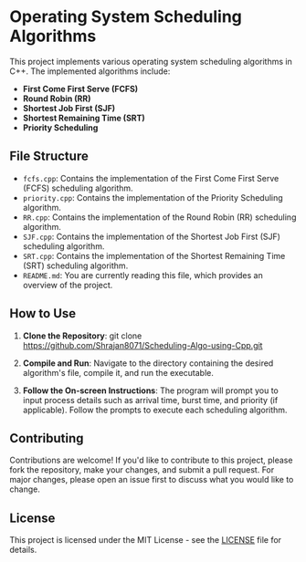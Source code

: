 # Operating System Scheduling Algorithms

This project implements various operating system scheduling algorithms in C++. The implemented algorithms include:

- **First Come First Serve (FCFS)**
- **Round Robin (RR)**
- **Shortest Job First (SJF)**
- **Shortest Remaining Time (SRT)**
- **Priority Scheduling**

## File Structure

- `fcfs.cpp`: Contains the implementation of the First Come First Serve (FCFS) scheduling algorithm.
- `priority.cpp`: Contains the implementation of the Priority Scheduling algorithm.
- `RR.cpp`: Contains the implementation of the Round Robin (RR) scheduling algorithm.
- `SJF.cpp`: Contains the implementation of the Shortest Job First (SJF) scheduling algorithm.
- `SRT.cpp`: Contains the implementation of the Shortest Remaining Time (SRT) scheduling algorithm.
- `README.md`: You are currently reading this file, which provides an overview of the project.

## How to Use

1. **Clone the Repository**: 
git clone https://github.com/Shrajan8071/Scheduling-Algo-using-Cpp.git


2. **Compile and Run**:
Navigate to the directory containing the desired algorithm's file, compile it, and run the executable.


3. **Follow the On-screen Instructions**:
The program will prompt you to input process details such as arrival time, burst time, and priority (if applicable). Follow the prompts to execute each scheduling algorithm.

## Contributing

Contributions are welcome! If you'd like to contribute to this project, please fork the repository, make your changes, and submit a pull request. For major changes, please open an issue first to discuss what you would like to change.

## License

This project is licensed under the MIT License - see the [LICENSE](LICENSE) file for details.
